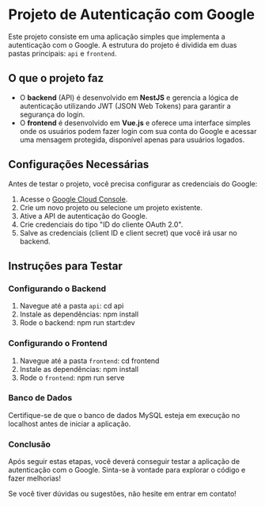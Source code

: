 # Projeto de Autenticação com Google

Este projeto consiste em uma aplicação simples que implementa a autenticação com o Google. A estrutura do projeto é dividida em duas pastas principais: `api` e `frontend`.

## O que o projeto faz

- O **backend** (API) é desenvolvido em **NestJS** e gerencia a lógica de autenticação utilizando JWT (JSON Web Tokens) para garantir a segurança do login.
- O **frontend** é desenvolvido em **Vue.js** e oferece uma interface simples onde os usuários podem fazer login com sua conta do Google e acessar uma mensagem protegida, disponível apenas para usuários logados.

## Configurações Necessárias

Antes de testar o projeto, você precisa configurar as credenciais do Google:

1. Acesse o [Google Cloud Console](https://console.cloud.google.com/).
2. Crie um novo projeto ou selecione um projeto existente.
3. Ative a API de autenticação do Google.
4. Crie credenciais do tipo "ID do cliente OAuth 2.0".
5. Salve as credenciais (client ID e client secret) que você irá usar no backend.

## Instruções para Testar

### Configurando o Backend

1. Navegue até a pasta `api`:
   cd api
2. Instale as dependências:
   npm install
3. Rode o backend:
   npm run start:dev

### Configurando o Frontend

1. Navegue até a pasta `frontend`:
   cd frontend
2. Instale as dependências:
   npm install
3. Rode o `frontend`:
   npm run serve

### Banco de Dados

Certifique-se de que o banco de dados MySQL esteja em execução no localhost antes de iniciar a aplicação.

### Conclusão

Após seguir estas etapas, você deverá conseguir testar a aplicação de autenticação com o Google. Sinta-se à vontade para explorar o código e fazer melhorias!

Se você tiver dúvidas ou sugestões, não hesite em entrar em contato!
